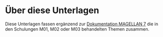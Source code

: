 # Über diese Unterlagen

Diese Unterlagen fassen ergänzend  zur [Dokumentation MAGELLAN 7](https://doc.magellan7.stueber.de) die in den Schulungen M01, M02 oder M03 behandelten Themen zusammen. 
